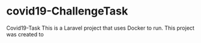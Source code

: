 # covid19-ChallengeTask
Covid19-Task
This is a Laravel project that uses Docker to run. This project was created to 
